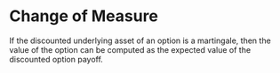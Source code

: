 # Change of Measure

If the discounted underlying asset of an option is a martingale, then the value of the option can be computed as the expected value of the discounted option payoff.

